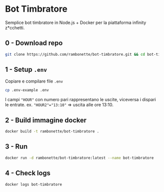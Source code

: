 # Bot Timbratore

Semplice bot timbratore in Node.js + Docker per la piattaforma infinity z\*cchetti.

## 0 - Download repo

```sh
git clone https://github.com/rambonette/bot-timbratore.git && cd bot-timbratore
```

## 1 - Setup `.env`

Copiare e compilare file `.env`

```sh
cp .env-example .env
```

I campi `"HOUR"` con numero pari rappresentano le uscite, viceversa i dispari le entrate. ex. `"HOUR2"="13:10"` => uscita alle ore 13:10.

## 2 - Build immagine docker

```sh
docker build -t rambonette/bot-timbratore .
```

## 3 - Run

```sh
docker run -d rambonette/bot-timbratore:latest --name bot-timbratore
```

## 4 - Check logs

```sh
docker logs bot-timbratore
```
